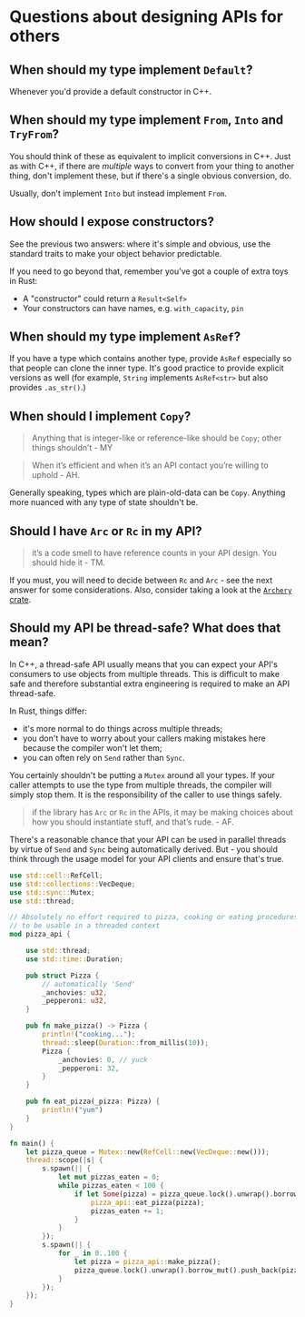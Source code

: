 # Questions about designing APIs for others

## When should my type implement `Default`?

Whenever you'd provide a default constructor in C++.

## When should my type implement `From`, `Into` and `TryFrom`?

You should think of these as equivalent to implicit conversions in C++. Just
as with C++, if there are _multiple_ ways to convert from your thing to another
thing, don't implement these, but if there's a single obvious conversion, do.

Usually, don't implement `Into` but instead implement `From`.

## How should I expose constructors?

See the previous two answers: where it's simple and obvious, use the standard
traits to make your object behavior predictable.

If you need to go beyond that, remember you've got a couple of extra toys in Rust:

* A "constructor" could return a `Result<Self>`
* Your constructors can have names, e.g. `with_capacity`, `pin`

## When should my type implement `AsRef`?

If you have a type which contains another type, provide `AsRef` especially
so that people can clone the inner type. It's good practice to provide explicit
versions as well (for example, `String` implements `AsRef<str>` but also
provides `.as_str()`.)

## When should I implement `Copy`?

> Anything that is integer-like or reference-like should be `Copy`; other things
> shouldn’t - MY

> When it’s efficient and when it’s an API contact you’re willing to uphold - AH.

Generally speaking, types which are plain-old-data can be `Copy`. Anything
more nuanced with any type of state shouldn't be.

## Should I have `Arc` or `Rc` in my API?

> it’s a code smell to have reference counts in your API design. You should hide
> it - TM.

If you must, you will need to decide between `Rc` and `Arc` - see the next
answer for some considerations. Also, consider taking a look at the
[`Archery` crate](https://docs.rs/archery/latest/archery/).

## Should my API be thread-safe? What does that mean?

In C++, a thread-safe API usually means that you can expect your API's
consumers to use objects from multiple threads. This is difficult to make safe
and therefore substantial extra engineering is required to make an API
thread-safe.

In Rust, things differ:

* it's more normal to do things across multiple threads;
* you don't have to worry about your callers making mistakes here because
  the compiler won't let them;
* you can often rely on `Send` rather than `Sync`.

You certainly shouldn't be putting a `Mutex` around all your types. If your
caller attempts to use the type from multiple threads, the compiler will
simply stop them. It is the responsibility of the caller to use things
safely.

> if the library has `Arc` or `Rc` in the APIs, it may be making choices about
> how you should instantiate stuff, and that’s rude. - AF.

There's a reasonable chance that your API can be used in parallel threads
by virtue of `Send` and `Sync` being automatically derived. But - you should
think through the usage model for your API clients and ensure that's true.

```rust
use std::cell::RefCell;
use std::collections::VecDeque;
use std::sync::Mutex;
use std::thread;

// Absolutely no effort required to pizza, cooking or eating procedures
// to be usable in a threaded context
mod pizza_api {

    use std::thread;
    use std::time::Duration;

    pub struct Pizza {
        // automatically 'Send'
        _anchovies: u32,
        _pepperoni: u32,
    }

    pub fn make_pizza() -> Pizza {
        println!("cooking...");
        thread::sleep(Duration::from_millis(10));
        Pizza {
            _anchovies: 0, // yuck
            _pepperoni: 32,
        }
    }

    pub fn eat_pizza(_pizza: Pizza) {
        println!("yum")
    }
}

fn main() {
    let pizza_queue = Mutex::new(RefCell::new(VecDeque::new()));
    thread::scope(|s| {
        s.spawn(|| {
            let mut pizzas_eaten = 0;
            while pizzas_eaten < 100 {
                if let Some(pizza) = pizza_queue.lock().unwrap().borrow_mut().pop_front() {
                    pizza_api::eat_pizza(pizza);
                    pizzas_eaten += 1;
                }
            }
        });
        s.spawn(|| {
            for _ in 0..100 {
                let pizza = pizza_api::make_pizza();
                pizza_queue.lock().unwrap().borrow_mut().push_back(pizza);
            }
        });
    });
}


```